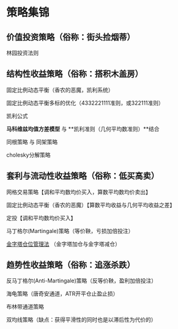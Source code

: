# 策略集锦

## 价值投资策略（俗称：街头捡烟蒂）

林园投资法则





## 结构性收益策略（俗称：搭积木盖房）

固定比例动态平衡（香农的恶魔，凯利系统）

固定比例动态平衡多标的优化（4332221111准则，或322111准则）

凯利公式

**马科维兹均值方差模型**  与 **凯利准则（几何平均数准则）**结合

同根策略 与 同架策略

cholesky分解策略

## 套利与流动性收益策略（俗称：低买高卖）

网格交易策略【调和平均数均价买入，算数平均数均价卖出】

固定比例动态平衡（香农的恶魔）【算数平均收益与几何平均收益之差】

定投【调和平均数均价买入】

马丁格尔(Martingale)策略（等价鞅，亏损加倍投注）

[金字塔仓位管理法](https://guhhhhaa.gitbook.io/joinquant/jin-rong-li-lun-zong-jie/zi-chan-pei-zhi/jin-zi-ta-cang-wei-guan-li-fa) （金字塔加仓与金字塔减仓）

## 趋势性收益策略（俗称：追涨杀跌）

反马丁格尔(Anti-Martingale)策略（反等价鞅，盈利加倍投注）

海龟策略（唐奇安通道，ATR开平仓止盈止损）

布林带通道策略

双均线策略（缺点：获得平滑性的同时也是以滞后性为代价的）
